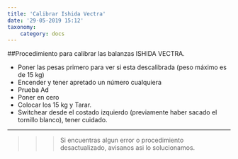```yaml
---
title: 'Calibrar Ishida Vectra'
date: '29-05-2019 15:12'
taxonomy:
    category: docs
---
```


##Procedimiento para calibrar las balanzas ISHIDA VECTRA.

- Poner las pesas primero para ver si esta descalibrada (peso máximo es de 15 kg)
- Encender y tener apretado un número cualquiera
- Prueba Ad
- Poner en cero
- Colocar los 15 kg y Tarar.
- Switchear desde el costado izquierdo (previamente haber sacado el tornillo blanco), tener cuidado.


------------

>>>Si encuentras algun error o procedimiento desactualizado, avisanos asi lo solucionamos.